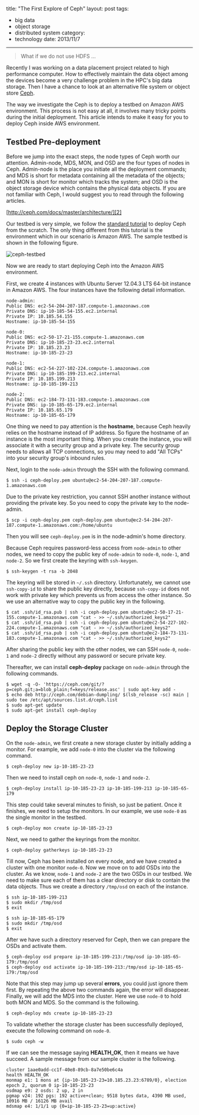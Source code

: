 title: "The First Explore of Ceph"
layout: post
tags:
  - big data
  - object storage
  - distributed system
category:
  - technology
date: 2013/11/7
---

> What if we do not use HDFS ...

Recently I was working on a data placement project related to high performance computer. How to effectively maintain the data object among the devices become a very challenge problem in the HPC's big data storage. Then I have a chance to look at an alternative file system or object store [Ceph][1].

The way we investigate the Ceph is to deploy a testbed on Amazon AWS environment. This process is not easy at all, it involves many tricky points during the initial deployment. This article intends to make it easy for you to deploy Ceph inside AWS environment.

## Testbed Pre-deployment

Before we jump into the exact steps, the node types of Ceph worth our attention. Admin-node, MDS, MON, and OSD are the four types of nodes in Ceph. Admin-node is the place you initiate all the deployment commands; and MDS is short for metadata containing all the metadata of the objects; and MON is short for monitor which tracks the system; and OSD is the object storage device which contains the physical data objects. If you are not familiar with Ceph, I would suggest you to read through the following articles.

[http://ceph.com/docs/master/architecture/][2]

Our testbed is very simple, we follow the [standard tutorial][3] to deploy Ceph from the scratch. The only thing different from this tutorial is the environment which in our scenario is Amazon AWS. The sample testbed is shown in the following figure.

![ceph-testbed]({{site.url}}/images/ceph.jpg)

Now we are ready to start deploying Ceph into the Amazon AWS environment.

First, we create 4 instances with Ubuntu Server 12.04.3 LTS 64-bit instance in Amazon AWS. The four instances have the following detail information.

```
node-admin:
Public DNS: ec2-54-204-207-187.compute-1.amazonaws.com
Private DNS: ip-10-185-54-155.ec2.internal
Private IP: 10.185.54.155
Hostname: ip-10-185-54-155

node-0:
Public DNS: ec2-50-17-21-155.compute-1.amazonaws.com
Private DNS: ip-10-185-23-23.ec2.internal
Private IP: 10.185.23.23
Hostname: ip-10-185-23-23

node-1:
Public DNS: ec2-54-227-102-224.compute-1.amazonaws.com
Private DNS: ip-10-185-199-213.ec2.internal
Private IP: 10.185.199.213
Hostname: ip-10-185-199-213

node-2:
Public DNS: ec2-184-73-131-183.compute-1.amazonaws.com
Private DNS: ip-10-185-65-179.ec2.internal
Private IP: 10.185.65.179
Hostname: ip-10-185-65-179
```

One thing we need to pay attention is the **hostname**, because Ceph heavily relies on the hostname instead of IP address. So figure the hostname of an instance is the most important thing. When you create the instance, you will associate it with a security group and a private key. The security group needs to allows all TCP connections, so you may need to add "All TCPs" into your security group's inbound rules.

Next, login to the `node-admin` through the SSH with the following command.

```
$ ssh -i ceph-deploy.pem ubuntu@ec2-54-204-207-187.compute-1.amazonaws.com
```

Due to the private key restriction, you cannot SSH another instance without providing the private key. So you need to copy the private key to the node-admin.

```
$ scp -i ceph-deploy.pem ceph-deploy.pem ubuntu@ec2-54-204-207-187.compute-1.amazonaws.com:/home/ubuntu
```

Then you will see `ceph-deploy.pem` is in the node-admin's home directory.

Because Ceph requires password-less access from `node-admin` to other nodes, we need to copy the public key of `node-admin` to `node-0`, `node-1`, and `node-2`. So we first create the keyring with `ssh-keygen`.

```
$ ssh-keygen -t rsa -b 2048
```

The keyring will be stored in `~/.ssh` directory. Unfortunately, we cannot use `ssh-copy-id` to share the public key directly, because `ssh-copy-id` does not work with private key which prevents us from access the other instance. So we use an alternative way to copy the public key in the following.

```
$ cat .ssh/id_rsa.pub | ssh -i ceph-deploy.pem ubuntu@ec2-50-17-21-155.compute-1.amazonaws.com "cat - >> ~/.ssh/authorized_keys2"
$ cat .ssh/id_rsa.pub | ssh -i ceph-deploy.pem ubuntu@ec2-54-227-102-224.compute-1.amazonaws.com "cat - >> ~/.ssh/authorized_keys2"
$ cat .ssh/id_rsa.pub | ssh -i ceph-deploy.pem ubuntu@ec2-184-73-131-183.compute-1.amazonaws.com "cat - >> ~/.ssh/authorized_keys2"
```

After sharing the public key with the other nodes, we can SSH `node-0`, `node-1` and `node-2` directly without any password or secure private key.

Thereafter, we can install **ceph-deploy** package on `node-admin` through the following commands.

```
$ wget -q -O- 'https://ceph.com/git/?p=ceph.git;a=blob_plain;f=keys/release.asc' | sudo apt-key add -
$ echo deb http://ceph.com/debian-dumpling/ $(lsb_release -sc) main | sudo tee /etc/apt/sources.list.d/ceph.list
$ sudo apt-get update
$ sudo apt-get install ceph-deploy
```

## Deploy the Storage Cluster

On the `node-admin`, we first create a new storage cluster by initially adding a monitor. For example, we add `node-0` into the cluster via the following command.

```
$ ceph-deploy new ip-10-185-23-23
```

Then we need to install ceph on `node-0`, `node-1` and `node-2`.

```
$ ceph-deploy install ip-10-185-23-23 ip-10-185-199-213 ip-10-185-65-179
```

This step could take several minutes to finish, so just be patient. Once it finishes, we need to setup the monitors. In our example, we use `node-0` as the single monitor in the testbed.

```
$ ceph-deploy mon create ip-10-185-23-23
```

Next, we need to gather the keyrings from the monitor.

```
$ ceph-deploy gatherkeys ip-10-185-23-23
```

Till now, Ceph has been installed on every node, and we have created a cluster with one monitor `node-0`. Now we move on to add OSDs into the cluster. As we know, `node-1` and `node-2` are the two OSDs in our testbed. We need to make sure each of them has a clear directory or disk to contain the data objects. Thus we create a directory `/tmp/osd` on each of the instance.

```
$ ssh ip-10-185-199-213
$ sudo mkdir /tmp/osd
$ exit

$ ssh ip-10-185-65-179
$ sudo mkdir /tmp/osd
$ exit
```

After we have such a directory reserved for Ceph, then we can prepare the OSDs and activate them.

```
$ ceph-deploy osd prepare ip-10-185-199-213:/tmp/osd ip-10-185-65-179:/tmp/osd
$ ceph-deploy osd activate ip-10-185-199-213:/tmp/osd ip-10-185-65-179:/tmp/osd
```

Note that this step may jump up several **errors**, you could just ignore them first. By repeating the above two commands again, the error will disappear. Finally, we will add the MDS into the cluster. Here we use `node-0` to hold both MON and MDS. So the command is the following.

```
$ ceph-deploy mds create ip-10-185-23-23
```

To validate whether the storage cluster has been successfully deployed, execute the following command on `node-0`.

```
$ sudo ceph -w
```

If we can see the message saying **HEALTH_OK**, then it means we have succeed. A sample message from our sample cluster is the following.

```
cluster 1aae0add-cc1f-40e8-89cb-8a7e50be6c4a
health HEALTH_OK
monmap e1: 1 mons at {ip-10-185-23-23=10.185.23.23:6789/0}, election epoch 2, quorum 0 ip-10-185-23-23
osdmap e9: 2 osds: 2 up, 2 in
pgmap v24: 192 pgs: 192 active+clean; 9518 bytes data, 4390 MB used, 10916 MB / 16126 MB avail
mdsmap e4: 1/1/1 up {0=ip-10-185-23-23=up:active}
```

[1]: http://ceph.com
[2]: http://ceph.com/docs/master/architecture/
[3]: http://ceph.com/docs/master/start/
